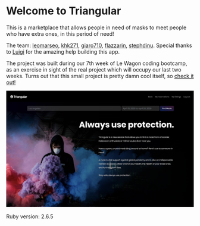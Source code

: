 # Welcome to Triangular

This is a marketplace that allows people in need of masks to meet people who have extra ones, in this period of need!

The team: [leomarseo](https://github.com/LeoMarseo),  [khk271](https://github.com/khk271), [giaro710](https://github.com/giaro710),  [flazzarin](https://github.com/flazzarin),  [stephdinu](https://github.com/stephdinu). Special thanks to [Luigi](https://github.com/dub-G) for the amazing help building this app.

The project was built during our 7th week of Le Wagon coding bootcamp, as an exercise in sight of the real project which will occupy our last two weeks. Turns out that this small project is pretty damn cool itself, so [check it out!](https://lw-triangular.herokuapp.com/pages/home)

![preview image](preview.png)

Ruby version: 2.6.5
